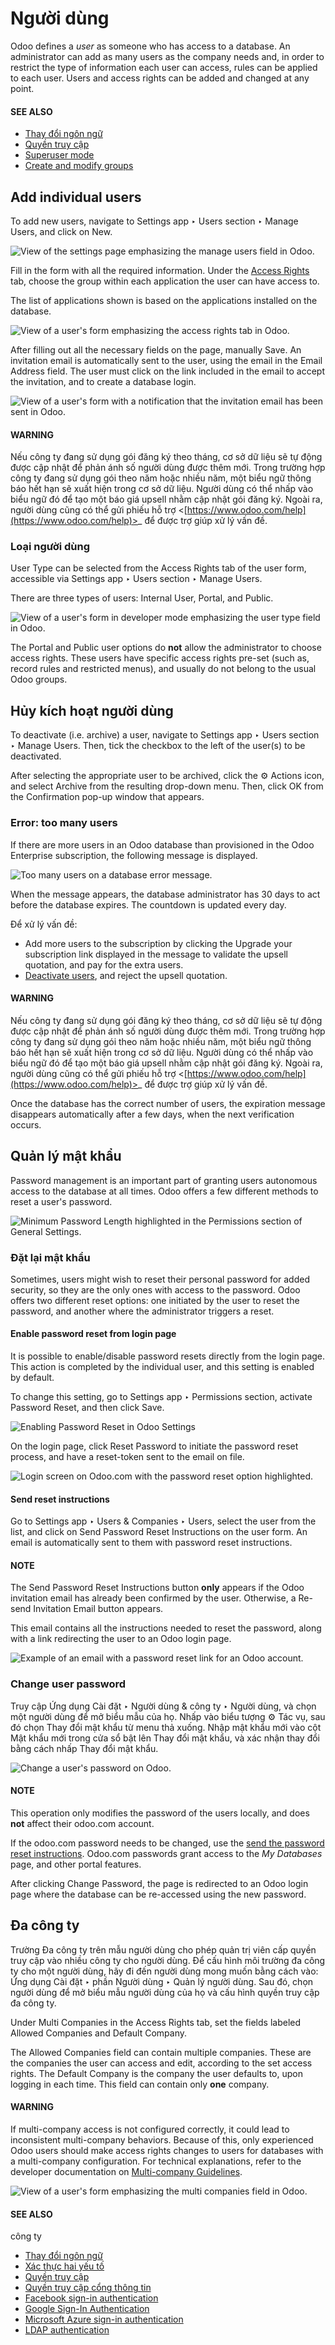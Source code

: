 # Người dùng

Odoo defines a *user* as someone who has access to a database. An administrator can add as many
users as the company needs and, in order to restrict the type of information each user can access,
rules can be applied to each user. Users and access rights can be added and changed at any point.

#### SEE ALSO
- [Thay đổi ngôn ngữ](users/language.md)
- [Quyền truy cập](users/access_rights.md)
- [Superuser mode](users/access_rights.md#access-rights-superuser)
- [Create and modify groups](users/access_rights.md#access-rights-groups)

<a id="users-add-individual"></a>

## Add individual users

To add new users, navigate to Settings app ‣ Users section ‣ Manage Users, and
click on New.

![View of the settings page emphasizing the manage users field in Odoo.](applications/general/users/manage-users.png)

Fill in the form with all the required information. Under the [Access Rights](users/access_rights.md) tab, choose the group within each application the user can have access to.

The list of applications shown is based on the applications installed on the database.

![View of a user's form emphasizing the access rights tab in Odoo.](applications/general/users/new-user.png)

After filling out all the necessary fields on the page, manually Save. An invitation
email is automatically sent to the user, using the email in the Email Address field. The
user must click on the link included in the email to accept the invitation, and to create a database
login.

![View of a user's form with a notification that the invitation email has been sent in Odoo.](applications/general/users/invitation-email.png)

#### WARNING
Nếu công ty đang sử dụng gói đăng ký theo tháng, cơ sở dữ liệu sẽ tự động được cập nhật để phản ánh số người dùng được thêm mới. Trong trường hợp công ty đang sử dụng gói theo năm hoặc nhiều năm, một biểu ngữ thông báo hết hạn sẽ xuất hiện trong cơ sở dữ liệu. Người dùng có thể nhấp vào biểu ngữ đó để tạo một báo giá upsell nhằm cập nhật gói đăng ký. Ngoài ra, người dùng cũng có thể gửi phiếu hỗ trợ <[https://www.odoo.com/help](https://www.odoo.com/help)>_ để được trợ giúp xử lý vấn đề.

### Loại người dùng

User Type can be selected from the Access Rights tab of the user form,
accessible via Settings app ‣ Users section ‣ Manage Users.

There are three types of users: Internal User, Portal, and
Public.

![View of a user's form in developer mode emphasizing the user type field in Odoo.](applications/general/users/user-type.png)

The Portal and Public user options do **not** allow the administrator to
choose access rights. These users have specific access rights pre-set (such as, record rules and
restricted menus), and usually do not belong to the usual Odoo groups.

<a id="users-deactivate"></a>

## Hủy kích hoạt người dùng

To deactivate (i.e. archive) a user, navigate to Settings app ‣ Users section ‣
Manage Users. Then, tick the checkbox to the left of the user(s) to be deactivated.

After selecting the appropriate user to be archived, click the ⚙️ Actions icon, and
select Archive from the resulting drop-down menu. Then, click OK from the
Confirmation pop-up window that appears.

### Error: too many users

If there are more users in an Odoo database than provisioned in the Odoo Enterprise subscription,
the following message is displayed.

![Too many users on a database error message.](applications/general/users/add-more-users.png)

When the message appears, the database administrator has 30 days to act before the database expires.
The countdown is updated every day.

Để xử lý vấn đề:

- Add more users to the subscription by clicking the Upgrade your subscription link
  displayed in the message to validate the upsell quotation, and pay for the extra users.
- [Deactivate users](#users-deactivate), and reject the upsell quotation.

#### WARNING
Nếu công ty đang sử dụng gói đăng ký theo tháng, cơ sở dữ liệu sẽ tự động được cập nhật để phản ánh số người dùng được thêm mới. Trong trường hợp công ty đang sử dụng gói theo năm hoặc nhiều năm, một biểu ngữ thông báo hết hạn sẽ xuất hiện trong cơ sở dữ liệu. Người dùng có thể nhấp vào biểu ngữ đó để tạo một báo giá upsell nhằm cập nhật gói đăng ký. Ngoài ra, người dùng cũng có thể gửi phiếu hỗ trợ <[https://www.odoo.com/help](https://www.odoo.com/help)>_ để được trợ giúp xử lý vấn đề.

Once the database has the correct number of users, the expiration message disappears automatically
after a few days, when the next verification occurs.

<a id="users-passwords-management"></a>

## Quản lý mật khẩu

Password management is an important part of granting users autonomous access to the database at all
times. Odoo offers a few different methods to reset a user's password.

![Minimum Password Length highlighted in the Permissions section of General Settings.](applications/general/users/minimum-password-length.png)

<a id="users-reset-password"></a>

### Đặt lại mật khẩu

Sometimes, users might wish to reset their personal password for added security, so they are the
only ones with access to the password. Odoo offers two different reset options: one initiated by the
user to reset the password, and another where the administrator triggers a reset.

<a id="users-reset-password-login"></a>

#### Enable password reset from login page

It is possible to enable/disable password resets directly from the login page. This action is
completed by the individual user, and this setting is enabled by default.

To change this setting, go to Settings app ‣ Permissions section, activate
Password Reset, and then click Save.

![Enabling Password Reset in Odoo Settings](applications/general/users/password-reset-login.png)

On the login page, click Reset Password to initiate the password reset process, and have
a reset-token sent to the email on file.

![Login screen on Odoo.com with the password reset option highlighted.](applications/general/users/password-reset.png)

<a id="users-reset-password-email"></a>

#### Send reset instructions

Go to Settings app ‣ Users & Companies ‣ Users, select the user from the list,
and click on Send Password Reset Instructions on the user form. An email is
automatically sent to them with password reset instructions.

#### NOTE
The Send Password Reset Instructions button **only** appears if the Odoo invitation
email has already been confirmed by the user. Otherwise, a Re-send Invitation Email
button appears.

This email contains all the instructions needed to reset the password, along with a link redirecting
the user to an Odoo login page.

![Example of an email with a password reset link for an Odoo account.](applications/general/users/password-reset-email.png)

<a id="users-change-password"></a>

### Change user password

Truy cập Ứng dụng Cài đặt ‣ Người dùng & công ty ‣ Người dùng, và chọn một người dùng để mở biểu mẫu của họ. Nhấp vào biểu tượng ⚙️ Tác vụ, sau đó chọn Thay đổi mật khẩu từ menu thả xuống. Nhập mật khẩu mới vào cột Mật khẩu mới trong cửa sổ bật lên Thay đổi mật khẩu, và xác nhận thay đổi bằng cách nhấp Thay đổi mật khẩu.

![Change a user's password on Odoo.](applications/general/users/change-password.png)

#### NOTE
This operation only modifies the password of the users locally, and does **not** affect their
odoo.com account.

If the odoo.com password needs to be changed, use the [send the password reset instructions](#users-reset-password-email). Odoo.com passwords grant access to the *My Databases* page, and
other portal features.

After clicking Change Password, the page is redirected to an Odoo login page where the
database can be re-accessed using the new password.

<a id="users-multi-companies"></a>

## Đa công ty

Trường Đa công ty trên mẫu người dùng cho phép quản trị viên cấp quyền truy cập vào nhiều công ty cho người dùng. Để cấu hình môi trường đa công ty cho một người dùng, hãy đi đến người dùng mong muốn bằng cách vào: Ứng dụng Cài đặt ‣ phần Người dùng ‣ Quản lý người dùng. Sau đó, chọn người dùng để mở biểu mẫu người dùng của họ và cấu hình quyền truy cập đa công ty.

Under Multi Companies in the Access Rights tab, set the fields labeled
Allowed Companies and Default Company.

The Allowed Companies field can contain multiple companies. These are the companies the
user can access and edit, according to the set access rights. The Default Company is the
company the user defaults to, upon logging in each time. This field can contain only **one**
company.

#### WARNING
If multi-company access is not configured correctly, it could lead to inconsistent multi-company
behaviors. Because of this, only experienced Odoo users should make access rights changes to
users for databases with a multi-company configuration. For technical explanations, refer to the
developer documentation on [Multi-company Guidelines](../../developer/howtos/company.md).

![View of a user's form emphasizing the multi companies field in Odoo.](applications/general/users/multi-companies.png)

#### SEE ALSO
công ty

* [Thay đổi ngôn ngữ](users/language.md)
* [Xác thực hai yếu tố](users/2fa.md)
* [Quyền truy cập](users/access_rights.md)
* [Quyền truy cập cổng thông tin](users/portal.md)
* [Facebook sign-in authentication](users/facebook.md)
* [Google Sign-In Authentication](users/google.md)
* [Microsoft Azure sign-in authentication](users/azure.md)
* [LDAP authentication](users/ldap.md)
